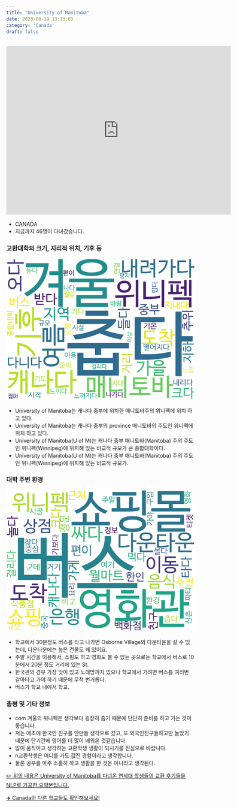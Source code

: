 ```yaml
---
title: "University of Manitoba"
date: 2020-08-19 13:13:03
category: 'Canada'
draft: false
---
```


<iframe
width="600"
height="450"
frameborder="0" style="border:0"
src="https://www.google.com/maps/embed/v1/place?key=AIzaSyC9e1AME-pVmWC4hBpFdu5S4dKzyepa3HQ&q=University+of+Manitoba&center=49.8075008,-97.1366259&zoom=14" allowfullscreen>
</iframe>

* CANADA
* 지금까지 46명이 다녀갔습니다. 

### 교환대학의 크기, 지리적 위치, 기후 등

![gen_info-WordCloud](../univ_wordclouds_okt/gen_info/CA000013_gen_info_okt.png)

* University of Manitoba는 캐나다 중부에 위치한 매니토바주의 위니펙에 위치 하고 있다.
* University of Manitoba는 캐나다 중부의 province 매니토바의 주도인 위니펙에 위치 하고 있다.
* University of Manitoba(U of M)는 캐나다 중부 매니토바(Manitoba) 주의 주도인 위니펙(Winnipeg)에 위치해 있는 비교적 규모가 큰 종합대학이다.
* University of Manitoba(U of M)는 캐나다 중부 매니토바(Manitoba) 주의 주도인 위니펙(Winnipeg)에 위치해 있는 비교적 규모가.


### 대학 주변 환경

![env_info-WordCloud](../univ_wordclouds_okt/env_info/CA000013_env_info_okt.png)

* 학교에서 30분정도 버스를 타고 나가면 Osborne Village와 다운타운을 갈 수 있는데, 다운타운에는 높은 건물도 꽤 있어요.
* 주말 시간을 이용해서, 쇼핑도 하고 영화도 볼 수 있는 곳으로는 학교에서 버스로 10분에서 20분 정도 거리에 있는 St.
* 한국관의 경우 가장 맛이 있고 노래방까지 있으나 학교에서 가려면 버스를 여러번 갈아타고 가야 하기 때문에 무척 번거롭다.
* 버스가 학교 내에서 학교.


### 총평 및 기타 정보 
* com 겨울의 위니펙은 생각보다 굉장히 춥기 때문에 단단히 준비를 하고 가는 것이 좋습니다.
* 저는 애초에 한국인 친구를 안만들 생각으로 갔고, 또 외국인친구들하고만 놀았기 때문에 단기간에 영어를 더 많이 배워온 것같습니다.
* 많이 움직이고 생각하는 교환학생 생활이 되시기를 진심으로 바랍니다.
* n교환학생은 어디를 가도 값진 경험이라고 생각합니다.
* 물론 공부를 아주 소홀히 하고 생활을 한 것은 아니라고 생각된다.


[✏️ 위의 내용은 University of Manitoba를 다녀온 연세대 학생들의 교환 후기들을 NLP로 가공한 요약본입니다.](http://oia.yonsei.ac.kr/partner/expReport.asp?ucode=CA000013&bgbn=A)

[✈️ Canada의 다른 학교들도 확인해보세요!](https://yonsei-exchange.netlify.app/?category=Canada)

